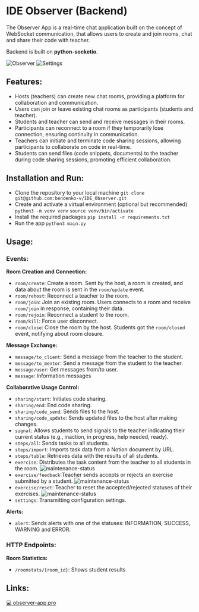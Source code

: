 # IDE Observer (Backend)

The Observer App is a real-time chat application built on the concept of WebSocket communication, that allows users to
create and join rooms, chat and share their code with teacher.

Backend is built on **python-socketio**.

![Observer](https://habrastorage.org/webt/ii/rt/u6/iirtu6stfynhos1m1bwekdms6vu.jpeg)
![Settings](https://habrastorage.org/webt/_h/-w/c_/_h-wc_xic8sdbqot6i1mf_adbs8.png)

## Features:

- Hosts (teachers) can create new chat rooms, providing a platform for collaboration and communication.
- Users can join or leave existing chat rooms as participants (students and teacher).
- Students and teacher can send and receive messages in their rooms.
- Participants can reconnect to a room if they temporarily lose connection, ensuring continuity in communication.
- Teachers can initiate and terminate code sharing sessions, allowing participants to collaborate on code in real-time.
- Students can send files (code snippets, documents) to the teacher during code sharing sessions, promoting efficient
  collaboration.

## Installation and Run:

- Clone the repository to your local machine `git clone git@github.com:bendenko-v/IDE_Observer.git`
- Create and activate a virtual environment (optional but recommended) `python3 -m venv venv`
  `source venv/bin/activate`
- Install the required packages `pip install -r requirements.txt`
- Run the app `python3 main.py`

## Usage:

### Events:

**Room Creation and Connection:**

- `room/create`: Create a room. Sent by the host, a room is created, and data about the room is sent in
  the `room/update` event.
- `room/rehost`: Reconnect a teacher to the room.
- `room/join`: Join an existing room. Users connects to a room and receive `room/join` in response, containing their
  data.
- `room/rejoin`: Reconnect a student to the room.
- `room/kill`: Force user disconnect.
- `room/close`: Close the room by the host. Students got the `room/closed` event, notifying about room closure.

**Message Exchange:**

- `message/to_client`: Send a message from the teacher to the student.
- `message/to_mentor`: Send a message from the student to the teacher.
- `message/user`: Get messages from/to user.
- `message`: Information messages

**Collaborative Usage Control:**

- `sharing/start`: Initiates code sharing.
- `sharing/end`: End code sharing.
- `sharing/code_send`: Sends files to the host.
- `sharing/code_update`: Sends updated files to the host after making changes.
- `signal`: Allows students to send signals to the teacher indicating their current status (e.g., inaction, in progress,
  help needed, ready).
- `steps/all`: Sends tasks to all students.
- `steps/import`: Imports task data from a Notion document by URL.
- `steps/table`: Retrieves data with the results of all students.
- `exercise`: Distributes the task content from the teacher to all students in the
  room. ![maintenance-status](https://img.shields.io/badge/event-deprecated-red.svg)
- `exercise/feedback`:Teacher sends accepts or rejects an exercise submitted by a
  student. ![maintenance-status](https://img.shields.io/badge/event-deprecated-red.svg)
- `exercise/reset`: Teacher to reset the accepted/rejected statuses of their
  exercises. ![maintenance-status](https://img.shields.io/badge/event-deprecated-red.svg)
- `settings`: Transmitting configuration settings.

**Alerts:**

- `alert`: Sends alerts with one of the statuses: INFORMATION, SUCCESS, WARNING and ERROR.

### HTTP Endpoints:

**Room Statistics:**
- `/roomstats/{room_id}`: Shows student results


## Links:

[💻 observer-app.pro](https://observer-app.pro/)

